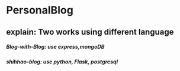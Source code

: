 # PersonalBlog

## explain: Two works using different language
##### Blog-with-Blog: use express,mongoDB
##### shihhao-blog: use python, Flask, postgresql 
